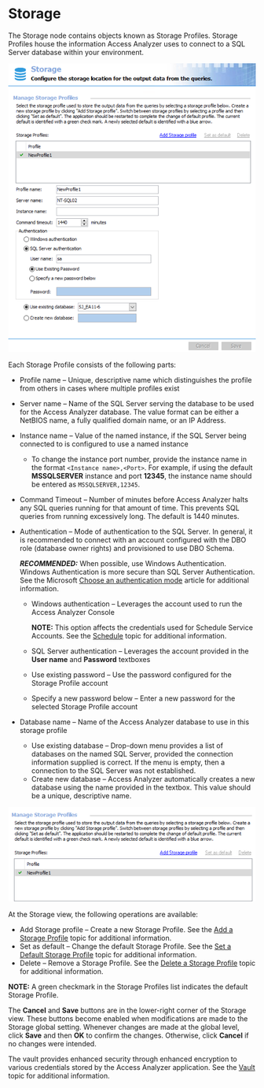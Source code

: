 # Storage

The Storage node contains objects known as Storage Profiles. Storage Profiles house the information Access Analyzer uses to connect to a SQL Server database within your environment.

![Storage Node](/static/img/product_docs/accessanalyzer/accessanalyzer/enterpriseauditor/admin/settings/storage/storage.png)

Each Storage Profile consists of the following parts:

- Profile name – Unique, descriptive name which distinguishes the profile from others in cases where multiple profiles exist
- Server name – Name of the SQL Server serving the database to be used for the Access Analyzer database. The value format can be either a NetBIOS name, a fully qualified domain name, or an IP Address.
- Instance name – Value of the named instance, if the SQL Server being connected to is configured to use a named instance

  - To change the instance port number, provide the instance name in the format ```<Instance name>,<Port>```. For example, if using the default __MSSQLSERVER__ instance and port __12345__, the instance name should be entered as ```MSSQLSERVER,12345```.
- Command Timeout – Number of minutes before Access Analyzer halts any SQL queries running for that amount of time. This prevents SQL queries from running excessively long. The default is 1440 minutes.
- Authentication – Mode of authentication to the SQL Server. In general, it is recommended to connect with an account configured with the DBO role (database owner rights) and provisioned to use DBO Schema.

  ___RECOMMENDED:___ When possible, use Windows Authentication. Windows Authentication is more secure than SQL Server Authentication. See the Microsoft [Choose an authentication mode](https://learn.microsoft.com/en-us/sql/relational-databases/security/choose-an-authentication-mode) article for additional information.

  - Windows authentication – Leverages the account used to run the Access Analyzer Console

    __NOTE:__ This option affects the credentials used for Schedule Service Accounts. See the [Schedule](/docs/product_docs/accessanalyzer/accessanalyzer/enterpriseauditor/admin/settings/schedule.md) topic for additional information.
  - SQL Server authentication – Leverages the account provided in the __User name__ and __Password__ textboxes
  - Use existing password – Use the password configured for the Storage Profile account
  - Specify a new password below – Enter a new password for the selected Storage Profile account
- Database name – Name of the Access Analyzer database to use in this storage profile

  - Use existing database – Drop-down menu provides a list of databases on the named SQL Server, provided the connection information supplied is correct. If the menu is empty, then a connection to the SQL Server was not established.
  - Create new database – Access Analyzer automatically creates a new database using the name provided in the textbox. This value should be a unique, descriptive name.

![Operations on the Storage view](/static/img/product_docs/accessanalyzer/accessanalyzer/enterpriseauditor/admin/settings/storage/storageoperations.png)

At the Storage view, the following operations are available:

- Add Storage profile – Create a new Storage Profile. See the [Add a Storage Profile](/docs/product_docs/accessanalyzer/accessanalyzer/enterpriseauditor/admin/settings/storage/add.md) topic for additional information.
- Set as default – Change the default Storage Profile. See the [Set a Default Storage Profile](/docs/product_docs/accessanalyzer/accessanalyzer/enterpriseauditor/admin/settings/storage/default.md) topic for additional information.
- Delete – Remove a Storage Profile. See the [Delete a Storage Profile](/docs/product_docs/accessanalyzer/accessanalyzer/enterpriseauditor/admin/settings/storage/delete.md) topic for additional information.

__NOTE:__ A green checkmark in the Storage Profiles list indicates the default Storage Profile.

The __Cancel__ and __Save__ buttons are in the lower-right corner of the Storage view. These buttons become enabled when modifications are made to the Storage global setting. Whenever changes are made at the global level, click __Save__ and then __OK__ to confirm the changes. Otherwise, click __Cancel__ if no changes were intended.

The vault provides enhanced security through enhanced encryption to various credentials stored by the Access Analyzer application. See the [Vault](/docs/product_docs/accessanalyzer/accessanalyzer/enterpriseauditor/admin/settings/application/vault.md) topic for additional information.
